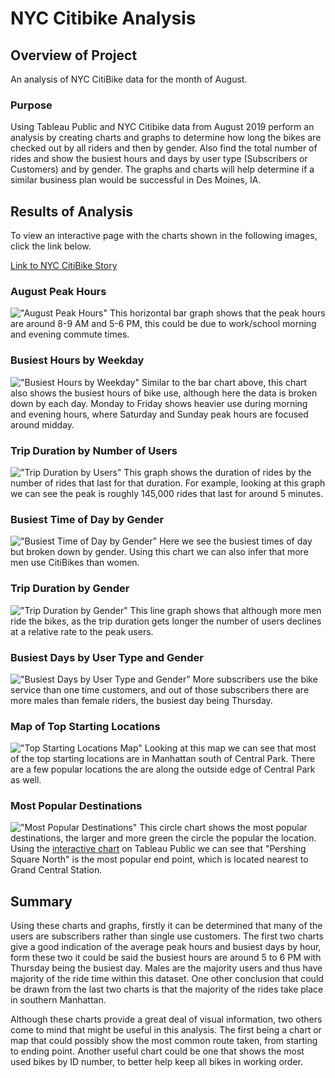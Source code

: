 # NYC Citibike Analysis

## Overview of Project

An analysis of NYC CitiBike data for the month of August.

### Purpose

Using Tableau Public and NYC Citibike data from August 2019 perform an analysis by creating charts and graphs to determine how long the bikes are checked out by all riders and then by gender. Also find the total number of rides and show the busiest hours and days by user type (Subscribers or Customers) and by gender. The graphs and charts will help determine if a similar business plan would be successful in Des Moines, IA.

## Results of Analysis

To view an interactive page with the charts shown in the following images, click the link below.

[Link to NYC CitiBike Story](https://public.tableau.com/app/profile/pritpal.sidhu/viz/NYC-Citibike-Challenge_16557627335780/CitibikeUseageinNYC)

### August Peak Hours
!["August Peak Hours"](https://github.com/psidhu42/bikesharing/blob/main/resources/01-August-Peak-Hours.png)
This horizontal bar graph shows that the peak hours are around 8-9 AM and 5-6 PM, this could be due to work/school morning and evening commute times.

### Busiest Hours by Weekday
!["Busiest Hours by Weekday"](https://github.com/psidhu42/bikesharing/blob/main/resources/02-Trips-by-Weekday-per-Hour.png)
Similar to the bar chart above, this chart also shows the busiest hours of bike use, although here the data is broken down by each day. Monday to Friday shows heavier use during morning and evening hours, where Saturday and Sunday peak hours are focused around midday.

### Trip Duration by Number of Users
!["Trip Duration by Users"](https://github.com/psidhu42/bikesharing/blob/main/resources/03-Checkout-Times-for-Users.png)
This graph shows the duration of rides by the number of rides that last for that duration. For example, looking at this graph we can see the peak is roughly 145,000 rides that last for around 5 minutes.

### Busiest Time of Day by Gender
!["Busiest Time of Day by Gender"](https://github.com/psidhu42/bikesharing/blob/main/resources/04-Trips-by-Gender-(Weekday-per-Hour).png)
Here we see the busiest times of day but broken down by gender. Using this chart we can also infer that more men use CitiBikes than women.

### Trip Duration by Gender
!["Trip Duration by Gender"](https://github.com/psidhu42/bikesharing/blob/main/resources/05-Checkout-Times-by-Gender.png)
This line graph shows that although more men ride the bikes, as the trip duration gets longer the number of users declines at a relative rate to the peak users.

### Busiest Days by User Type and Gender
!["Busiest Days by User Type and Gender"](https://github.com/psidhu42/bikesharing/blob/main/resources/06-User-Trips-by-Gender-by-Weekday.png)
More subscribers use the bike service than one time customers, and out of those subscribers there are more males than female riders, the busiest day being Thursday.

### Map of Top Starting Locations
!["Top Starting Locations Map"](https://github.com/psidhu42/bikesharing/blob/main/resources/07-Top-Starting-Locations.png)
Looking at this map we can see that most of the top starting locations are in Manhattan south of Central Park. There are a few popular locations the are along the outside edge of Central Park as well.

### Most Popular Destinations
!["Most Popular Destinations"](https://github.com/psidhu42/bikesharing/blob/main/resources/08-Most-Popular-Destination.png)
This circle chart shows the most popular destinations, the larger and more green the circle the popular the location. Using the [interactive chart](https://public.tableau.com/app/profile/pritpal.sidhu/viz/NYC-Citibike-Challenge_16557627335780/CitibikeUseageinNYC) on Tableau Public we can see that "Pershing Square North" is the most popular end point, which is located nearest to Grand Central Station.


## Summary

Using these charts and graphs, firstly it can be determined that many of the users are subscribers rather than single use customers. The first two charts give a good indication of the average peak hours and busiest days by hour, form these two it could be said the busiest hours are around 5 to 6 PM with Thursday being the busiest day. Males are the majority users and thus have majority of the ride time within this dataset. One other conclusion that could be drawn from the last two charts is that the majority of the rides take place in southern Manhattan.

Although these charts provide a great deal of visual information, two others come to mind that might be useful in this analysis. The first being a chart or map that could possibly show the most common route taken, from starting to ending point. Another useful chart could be one that shows the most used bikes by ID number, to better help keep all bikes in working order.
